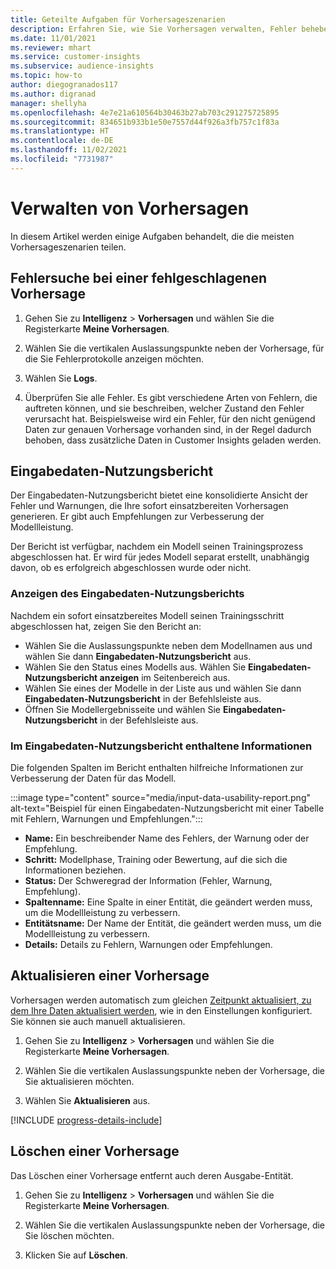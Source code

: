 ```yaml
---
title: Geteilte Aufgaben für Vorhersageszenarien
description: Erfahren Sie, wie Sie Vorhersagen verwalten, Fehler beheben und verfeinern.
ms.date: 11/01/2021
ms.reviewer: mhart
ms.service: customer-insights
ms.subservice: audience-insights
ms.topic: how-to
author: diegogranados117
ms.author: digranad
manager: shellyha
ms.openlocfilehash: 4e7e21a610564b30463b27ab703c291275725895
ms.sourcegitcommit: 834651b933b1e50e7557d44f926a3fb757c1f83a
ms.translationtype: HT
ms.contentlocale: de-DE
ms.lasthandoff: 11/02/2021
ms.locfileid: "7731987"
---
```

# <a name="manage-predictions"></a>Verwalten von Vorhersagen

In diesem Artikel werden einige Aufgaben behandelt, die die meisten Vorhersageszenarien teilen.

## <a name="troubleshoot-a-failed-prediction"></a>Fehlersuche bei einer fehlgeschlagenen Vorhersage

1. Gehen Sie zu **Intelligenz** > **Vorhersagen** und wählen Sie die Registerkarte **Meine Vorhersagen**.

1. Wählen Sie die vertikalen Auslassungspunkte neben der Vorhersage, für die Sie Fehlerprotokolle anzeigen möchten.

1. Wählen Sie **Logs**.

1. Überprüfen Sie alle Fehler. Es gibt verschiedene Arten von Fehlern, die auftreten können, und sie beschreiben, welcher Zustand den Fehler verursacht hat. Beispielsweise wird ein Fehler, für den nicht genügend Daten zur genauen Vorhersage vorhanden sind, in der Regel dadurch behoben, dass zusätzliche Daten in Customer Insights geladen werden.

## <a name="input-data-usability-report"></a>Eingabedaten-Nutzungsbericht

Der Eingabedaten-Nutzungsbericht bietet eine konsolidierte Ansicht der Fehler und Warnungen, die Ihre sofort einsatzbereiten Vorhersagen generieren. Er gibt auch Empfehlungen zur Verbesserung der Modellleistung.

Der Bericht ist verfügbar, nachdem ein Modell seinen Trainingsprozess abgeschlossen hat. Er wird für jedes Modell separat erstellt, unabhängig davon, ob es erfolgreich abgeschlossen wurde oder nicht.

### <a name="view-the-input-data-usability-report"></a>Anzeigen des Eingabedaten-Nutzungsberichts

Nachdem ein sofort einsatzbereites Modell seinen Trainingsschritt abgeschlossen hat, zeigen Sie den Bericht an:
- Wählen Sie die Auslassungspunkte neben dem Modellnamen aus und wählen Sie dann **Eingabedaten-Nutzungsbericht** aus.
- Wählen Sie den Status eines Modells aus. Wählen Sie **Eingabedaten-Nutzungsbericht anzeigen** im Seitenbereich aus.
- Wählen Sie eines der Modelle in der Liste aus und wählen Sie dann **Eingabedaten-Nutzungsbericht** in der Befehlsleiste aus.
- Öffnen Sie Modellergebnisseite und wählen Sie **Eingabedaten-Nutzungsbericht** in der Befehlsleiste aus.

### <a name="information-in-the-input-data-usability-report"></a>Im Eingabedaten-Nutzungsbericht enthaltene Informationen

Die folgenden Spalten im Bericht enthalten hilfreiche Informationen zur Verbesserung der Daten für das Modell.

:::image type="content" source="media/input-data-usability-report.png" alt-text="Beispiel für einen Eingabedaten-Nutzungsbericht mit einer Tabelle mit Fehlern, Warnungen und Empfehlungen.":::

- **Name:** Ein beschreibender Name des Fehlers, der Warnung oder der Empfehlung.
- **Schritt:** Modellphase, Training oder Bewertung, auf die sich die Informationen beziehen.
- **Status:** Der Schweregrad der Information (Fehler, Warnung, Empfehlung).
- **Spaltenname:** Eine Spalte in einer Entität, die geändert werden muss, um die Modellleistung zu verbessern.
- **Entitätsname:** Der Name der Entität, die geändert werden muss, um die Modellleistung zu verbessern.
- **Details:** Details zu Fehlern, Warnungen oder Empfehlungen.

## <a name="refresh-a-prediction"></a>Aktualisieren einer Vorhersage

Vorhersagen werden automatisch zum gleichen [Zeitpunkt aktualisiert, zu dem Ihre Daten aktualisiert werden](system.md#schedule-tab), wie in den Einstellungen konfiguriert. Sie können sie auch manuell aktualisieren.

1. Gehen Sie zu **Intelligenz** > **Vorhersagen** und wählen Sie die Registerkarte **Meine Vorhersagen**.

1. Wählen Sie die vertikalen Auslassungspunkte neben der Vorhersage, die Sie aktualisieren möchten.

1. Wählen Sie **Aktualisieren** aus.

[!INCLUDE [progress-details-include](../includes/progress-details-pane.md)]

## <a name="delete-a-prediction"></a>Löschen einer Vorhersage

Das Löschen einer Vorhersage entfernt auch deren Ausgabe-Entität.

1. Gehen Sie zu **Intelligenz** > **Vorhersagen** und wählen Sie die Registerkarte **Meine Vorhersagen**.

1. Wählen Sie die vertikalen Auslassungspunkte neben der Vorhersage, die Sie löschen möchten.

1. Klicken Sie auf **Löschen**.
